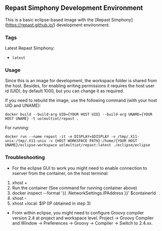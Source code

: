 ## Repast Simphony Development Environment

This is a basic eclipse-based image with the [Repast Simphony] (https://repast.github.io/) development environment.  


### Tags

Latest Repast Simphony:
* `latest`

### Usage

Since this is an image for development, the workspace folder is shared from the host. 
Besides, for enabling writing permissions it requires the host user id (UID), by default 1000, but you can change it as required. 

If you need to rebuild the image, use the following command (with your host UID and UNAME):

    docker build --build-arg UID={YOUR HOST UID} --build-arg UNAME={YOUR HOST UNAME} -t uolmultiot/repast .

For running:

    docker run --name repast -it -e DISPLAY=$DISPLAY -v /tmp/.X11-unix:/tmp/.X11-unix -v {HOST WORKSPACE PATH}:/home/{YOUR HOST UNAME}/eclipse-workspace uolmultiot/repast:latest ./eclipse/eclipse


### Troubleshooting

* For the eclipse GUI to work you might need to enable connection to xserver from the container, on the host terminal:

1) xhost +
2) Run the container (See command for running container above)
3) docker inspect --format '{{ .NetworkSettings.IPAddress }}' $containerId 
4) xhost -
5) xhost +local: $IP (IP obtained in step 3)


* From within eclipse, you might need to configure Groovy compiler version 2.4 at project and workspace level. Project -> Groovy Compiler  and Window -> Preferences -> Groovy -> Compiler -> Switch to 2.4.xx.


